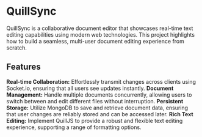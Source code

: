 # QuillSync
QuillSync is a collaborative document editor that showcases real-time text editing capabilities using modern web technologies. This project highlights how to build a seamless, multi-user document editing experience from scratch.

## Features
**Real-time Collaboration:** Effortlessly transmit changes across clients using Socket.io, ensuring that all users see updates instantly.
**Document Management:** Handle multiple documents concurrently, allowing users to switch between and edit different files without interruption.
**Persistent Storage:** Utilize MongoDB to save and retrieve document data, ensuring that user changes are reliably stored and can be accessed later.
**Rich Text Editing:** Implement QuillJS to provide a robust and flexible text editing experience, supporting a range of formatting options.
